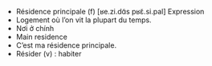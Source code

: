 - Résidence principale (f) [ʁe.zi.dɑ̃s pʁɛ̃.si.pal] Expression
- Logement où l’on vit la plupart du temps.
- Nơi ở chính
- Main residence
- C’est ma résidence principale.
- Résider (v) : habiter